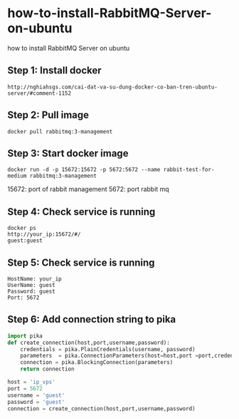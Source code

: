 # how-to-install-RabbitMQ-Server-on-ubuntu
how to install RabbitMQ Server on ubuntu


## Step 1: Install docker
```
http://nghiahsgs.com/cai-dat-va-su-dung-docker-co-ban-tren-ubuntu-server/#comment-1152
```

## Step 2: Pull image
```
docker pull rabbitmq:3-management
```

## Step 3: Start docker image
```
docker run -d -p 15672:15672 -p 5672:5672 --name rabbit-test-for-medium rabbitmq:3-management
```

15672: port of rabbit management
5672: port rabbit mq

## Step 4: Check service is running
```
docker ps
http://your_ip:15672/#/
guest:guest
```
## Step 5: Check service is running
```
HostName: your_ip
UserName: guest
Password: guest
Port: 5672
```
## Step 6: Add connection string to pika
```python
import pika
def create_connection(host,port,username,password):
    credentials = pika.PlainCredentials(username, password)
    parameters  = pika.ConnectionParameters(host=host,port =port,credentials =credentials)
    connection = pika.BlockingConnection(parameters)
    return connection

host = 'ip_vps'
port = 5672
username = 'guest'
password = 'guest'
connection = create_connection(host,port,username,password)
```
